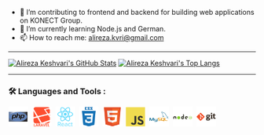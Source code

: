 - 🔭 I’m contributing to frontend and backend for building web applications on KONECT Group.
- 🌱 I’m currently learning Node.js and German.
- 📫 How to reach me: <a href="mailto:alireza.kvri@gmail.com">alireza.kvri@gmail.com</a>

<!--
- 👯 I’m looking to collaborate on German companies
- 🤔 I’m looking for help with ...
- 💬 Ask me about ...
- 😄 Pronouns: ...
- ⚡ Fun fact: ...
-->


---

[![Alireza Keshvari's GitHub Stats](https://github-readme-stats.vercel.app/api?username=alirezakeshvari&show_icons=true&include_all_commits=true&theme=tokyonight&count_private=true&line_height=40)](https://github.com/alirezakeshvari/alirezakeshvari)
[![Alireza Keshvari's Top Langs](https://github-readme-stats.vercel.app/api/top-langs/?username=alirezakesvari&langs_count=5&theme=tokyonight&exclude_repo=SocketCpp,alirezakeshvari.github.io,DeveloperSite)](https://github.com/alirezakeshvari/alirezakeshvari)

---

### :hammer_and_wrench: Languages and Tools :
<div>
  <img src="https://github.com/devicons/devicon/blob/master/icons/php/php-original.svg" title="PHP" alt="php" width="40" height="40"/>&nbsp;
  <img src="https://github.com/devicons/devicon/blob/master/icons/laravel/laravel-plain-wordmark.svg" title="Laravel" alt="Laravel" width="40" height="40"/>&nbsp;
  <img src="https://github.com/devicons/devicon/blob/master/icons/react/react-original-wordmark.svg" title="React" alt="React" width="40" height="40"/>&nbsp;
  <img src="https://github.com/devicons/devicon/blob/master/icons/css3/css3-plain-wordmark.svg"  title="CSS3" alt="CSS" width="40" height="40"/>&nbsp;
  <img src="https://github.com/devicons/devicon/blob/master/icons/html5/html5-original.svg" title="HTML5" alt="HTML" width="40" height="40"/>&nbsp;
  <img src="https://github.com/devicons/devicon/blob/master/icons/javascript/javascript-original.svg" title="JavaScript" alt="JavaScript" width="40" height="40"/>&nbsp;
  <img src="https://github.com/devicons/devicon/blob/master/icons/mysql/mysql-original-wordmark.svg" title="MySQL"  alt="MySQL" width="40" height="40"/>&nbsp;
  <img src="https://github.com/devicons/devicon/blob/master/icons/nodejs/nodejs-original-wordmark.svg" title="NodeJS" alt="NodeJS" width="40" height="40"/>&nbsp;
  <img src="https://github.com/devicons/devicon/blob/master/icons/git/git-original-wordmark.svg" title="Git" **alt="Git" width="40" height="40"/>
</div>
